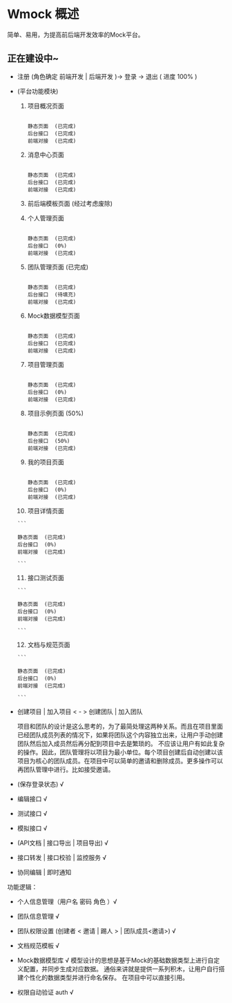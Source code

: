 # Wmock 概述

简单、易用，为提高前后端开发效率的Mock平台。

## 正在建设中~


* 注册 (角色确定 前端开发 | 后端开发 )-> 登录  -> 退出 ( 进度 100% )

* (平台功能模块)

   1. 项目概况页面
      
      ```
      
      静态页面  (已完成)
      后台接口  (已完成)
      前端对接  (已完成)
      
      ```
      
   2. 消息中心页面 

      ```
      
      静态页面  (已完成)
      后台接口  (已完成)
      前端对接  (已完成)
      
      ```
      
   3. 前后端模板页面 (经过考虑废除)
   
      
   4. 个人管理页面

      ```
      
      静态页面  (已完成)
      后台接口  (0%)
      前端对接  (已完成)
      
      ```
      
   5. 团队管理页面 (已完成)

      ```
      
      静态页面  (已完成)
      后台接口  (待填充)
      前端对接  (已完成)
      
      ```
      
   6. Mock数据模型页面

      ```
      
      静态页面  (已完成)
      后台接口  (已完成)
      前端对接  (已完成)
      
      ```
      
   7. 项目管理页面

      ```
      
      静态页面  (已完成)
      后台接口  (0%)
      前端对接  (已完成)
      
      ```
      
   8. 项目示例页面 (50%)

      ```
      
      静态页面  (已完成)
      后台接口  (50%)
      前端对接  (已完成)
      
      ```
      
   9. 我的项目页面

      ```
      
      静态页面  (已完成)
      后台接口  (0%)
      前端对接  (已完成)
      
      ```
      
   10. 项目详情页面

      ```
      
      静态页面  (已完成)
      后台接口  (0%)
      前端对接  (已完成)
      
      ```
      
   11. 接口测试页面

      ```
      
      静态页面  (已完成)
      后台接口  (0%)
      前端对接  (已完成)
      
      ```
   
   12. 文档与规范页面

      ```
      
      静态页面  (已完成)
      后台接口  (0%)
      前端对接  (已完成)
      
      ```


*  创建项目 | 加入项目 < - > 创建团队 | 加入团队
   
   项目和团队的设计是这么思考的，为了最简处理这两种关系。而且在项目里面已经团队成员列表的情况下，如果将团队这个内容独立出来，让用户手动创建团队然后加入成员然后再分配到项目中去是繁琐的。 不应该让用户有如此复杂的操作。因此，团队管理将以项目为最小单位。每个项目创建后自动创建以该项目为核心的团队成员。在项目中可以简单的邀请和删除成员。更多操作可以再团队管理中进行。比如接受邀请。


* (保存登录状态) √

* 编辑接口 √

* 测试接口 √

* 模拟接口 √

* (API文档 | 接口导出 | 项目导出) √

* 接口转发 | 接口校验 | 监控服务 √

* 协同编辑 | 即时通知 


功能逻辑：

* 个人信息管理（用户名 密码 角色 ）√

* 团队信息管理 √

* 团队权限设置 (创建者 < 邀请 | 踢人 > | 团队成员<邀请>)  √

* 文档规范模板 √

* Mock数据模型库 √
  模型设计的思想是基于Mock的基础数据类型上进行自定义配置，并同步生成对应数据。
  通俗来讲就是提供一系列积木，让用户自行搭建个性化的数据类型并进行命名保存。
  在项目中可以直接引用。

* 权限自动验证 auth √
